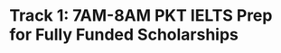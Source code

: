 # Track 1: 7AM-8AM PKT IELTS Prep for Fully Funded Scholarships

<!-- - ## Week 1

   1. [Day 1](https://www.facebook.com/iCodeguru/videos/938393287972698)
   2. [Day 2]()
   3. [Day 3]()
   4. [Day 4]()
   5. [Day 5]() -->

<!-- - ## Week 

   1. [Day 1]()
   2. [Day 2]()
   3. [Day 3]()
   4. [Day 4]()
   5. [Day 5]() -->